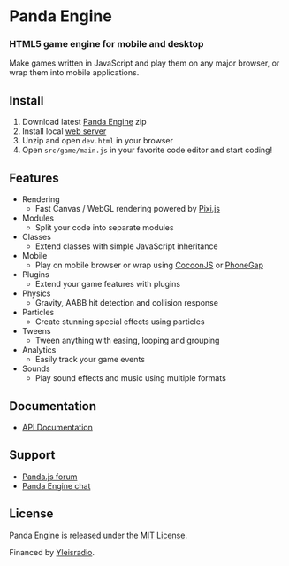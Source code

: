 # Panda Engine

### HTML5 game engine for mobile and desktop

Make games written in JavaScript and play them on any major browser, or wrap them into mobile applications.

## Install

1. Download latest [Panda Engine](https://github.com/ekelokorpi/panda.js/archive/master.zip) zip
2. Install local [web server](https://www.google.com/search?q=install%20local%20web%20server&rct=j)
3. Unzip and open `dev.html` in your browser
4. Open `src/game/main.js` in your favorite code editor and start coding!

## Features

- Rendering
	- Fast Canvas / WebGL rendering powered by [Pixi.js](http://www.pixijs.com)
- Modules
	- Split your code into separate modules
- Classes
	- Extend classes with simple JavaScript inheritance
- Mobile
	- Play on mobile browser or wrap using [CocoonJS](http://www.ludei.com/cocoonjs/) or [PhoneGap](http://www.phonegap.com)
- Plugins
	- Extend your game features with plugins
- Physics
	- Gravity, AABB hit detection and collision response
- Particles
	- Create stunning special effects using particles
- Tweens
	- Tween anything with easing, looping and grouping
- Analytics
	- Easily track your game events
- Sounds
	- Play sound effects and music using multiple formats

## Documentation

- [API Documentation](http://www.pandajs.net/engine/docs)

## Support

- [Panda.js forum](http://www.html5gamedevs.com/forum/19-pandajs/)
- [Panda Engine chat](https://gitter.im/ekelokorpi/panda.js-engine)

## License

Panda Engine is released under the [MIT License](http://opensource.org/licenses/MIT).

Financed by [Yleisradio](http://en.wikipedia.org/wiki/Yle).
